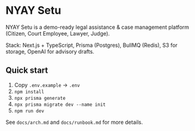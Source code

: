# NYAY Setu

NYAY Setu is a demo-ready legal assistance & case management platform (Citizen, Court Employee, Lawyer, Judge).

Stack: Next.js + TypeScript, Prisma (Postgres), BullMQ (Redis), S3 for storage, OpenAI for advisory drafts.

## Quick start
1. Copy `.env.example` -> `.env`
2. `npm install`
3. `npx prisma generate`
4. `npx prisma migrate dev --name init`
5. `npm run dev`

See `docs/arch.md` and `docs/runbook.md` for more details.